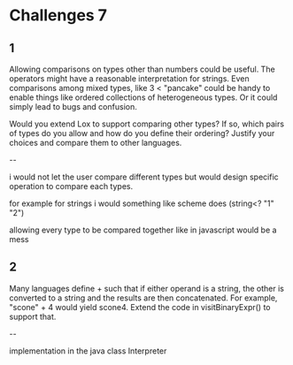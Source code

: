 # Challenges 7

## 1

Allowing comparisons on types other than numbers could be useful. The operators might have a reasonable interpretation for strings. Even comparisons among mixed types, like 3 < "pancake" could be handy to enable things like ordered collections of heterogeneous types. Or it could simply lead to bugs and confusion.

Would you extend Lox to support comparing other types? If so, which pairs of types do you allow and how do you define their ordering? Justify your choices and compare them to other languages.

--

i would not let the user compare different types but would design specific operation to compare each types. 

for example for strings i would something like scheme does (string<? "1" "2")

allowing every type to be compared together like in javascript would be a mess 

## 2

Many languages define + such that if either operand is a string, the other is converted to a string and the results are then concatenated. For example, "scone" + 4 would yield scone4. Extend the code in visitBinaryExpr() to support that.

--

implementation in the java class Interpreter